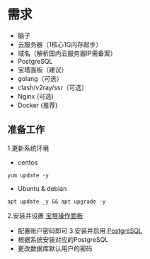 # 需求
- 脑子
- 云服务器（1核心1G内存起步）
- 域名（解析国内云服务器IP需备案）
- PostgreSQL
- 宝塔面板（建议）
- golang（可选）
- clash/v2ray/ssr（可选）
- Nginx (可选)
- Docker (推荐)

## 准备工作
1.更新系统环境
- centos
```
yum update -y
```
- Ubuntu & debian
```
apt update _y && apt upgrade -y
```
2.安装并设置 [宝塔操作面板](https://www.bt.cn/bbs/thread-79460-1-1.html)
- 配置账户密码即可
3.安装并启用 [PostgreSQL](https://www.postgresql.org/download/)
- 根据系统安装对应的PostgreSQL
- 更改数据库默认用户的密码
